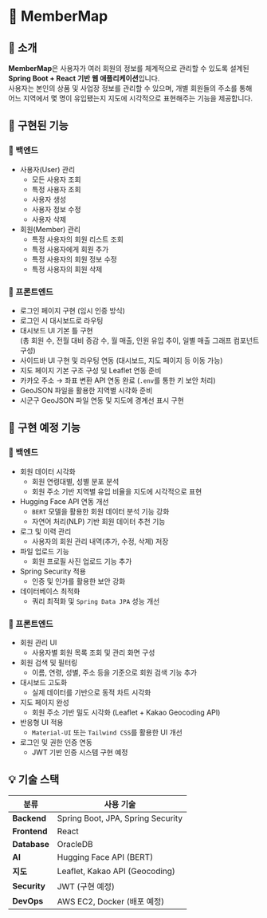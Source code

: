 # 📌 MemberMap

## 📌 소개
**MemberMap**은 사용자가 여러 회원의 정보를 체계적으로 관리할 수 있도록 설계된 **Spring Boot + React 기반 웹 애플리케이션**입니다.  
사용자는 본인의 상품 및 사업장 정보를 관리할 수 있으며, 개별 회원들의 주소를 통해 어느 지역에서 몇 명이 유입됐는지 지도에 시각적으로 표현해주는 기능을 제공합니다.

## 📌 구현된 기능

### 🔹 백엔드
- 사용자(User) 관리
  - 모든 사용자 조회
  - 특정 사용자 조회
  - 사용자 생성
  - 사용자 정보 수정
  - 사용자 삭제
- 회원(Member) 관리
  - 특정 사용자의 회원 리스트 조회
  - 특정 사용자에게 회원 추가
  - 특정 사용자의 회원 정보 수정
  - 특정 사용자의 회원 삭제

### 🔹 프론트엔드
- 로그인 페이지 구현 (임시 인증 방식)
- 로그인 시 대시보드로 라우팅
- 대시보드 UI 기본 틀 구현  
  (총 회원 수, 전월 대비 증감 수, 월 매출, 인원 유입 추이, 일별 매출 그래프 컴포넌트 구성)
- 사이드바 UI 구현 및 라우팅 연동 (대시보드, 지도 페이지 등 이동 가능)
- 지도 페이지 기본 구조 구성 및 Leaflet 연동 준비
- 카카오 주소 → 좌표 변환 API 연동 완료 (`.env`를 통한 키 보안 처리)
- GeoJSON 파일을 활용한 지역별 시각화 준비
- 시군구 GeoJSON 파일 연동 및 지도에 경계선 표시 구현

## 📌 구현 예정 기능

### 🔹 백엔드
- 회원 데이터 시각화
  - 회원 연령대별, 성별 분포 분석
  - 회원 주소 기반 지역별 유입 비율을 지도에 시각적으로 표현
- Hugging Face API 연동 개선
  - `BERT` 모델을 활용한 회원 데이터 분석 기능 강화
  - 자연어 처리(NLP) 기반 회원 데이터 추천 기능
- 로그 및 이력 관리
  - 사용자의 회원 관리 내역(추가, 수정, 삭제) 저장
- 파일 업로드 기능
  - 회원 프로필 사진 업로드 기능 추가
- Spring Security 적용
  - 인증 및 인가를 활용한 보안 강화
- 데이터베이스 최적화
  - 쿼리 최적화 및 `Spring Data JPA` 성능 개선

### 🔹 프론트엔드
- 회원 관리 UI
  - 사용자별 회원 목록 조회 및 관리 화면 구성
- 회원 검색 및 필터링
  - 이름, 연령, 성별, 주소 등을 기준으로 회원 검색 기능 추가
- 대시보드 고도화
  - 실제 데이터를 기반으로 동적 차트 시각화
- 지도 페이지 완성
  - 회원 주소 기반 밀도 시각화 (Leaflet + Kakao Geocoding API)
- 반응형 UI 적용
  - `Material-UI` 또는 `Tailwind CSS`를 활용한 UI 개선
- 로그인 및 권한 인증 연동
  - JWT 기반 인증 시스템 구현 예정

## 💡 기술 스택

| 분류        | 사용 기술                                  |
|-------------|---------------------------------------------|
| **Backend** | Spring Boot, JPA, Spring Security           |
| **Frontend**| React                                        |
| **Database**| OracleDB                                     |
| **AI**      | Hugging Face API (BERT)                      |
| **지도**    | Leaflet, Kakao API (Geocoding)              |
| **Security**| JWT (구현 예정)                             |
| **DevOps**  | AWS EC2, Docker (배포 예정)                  |
